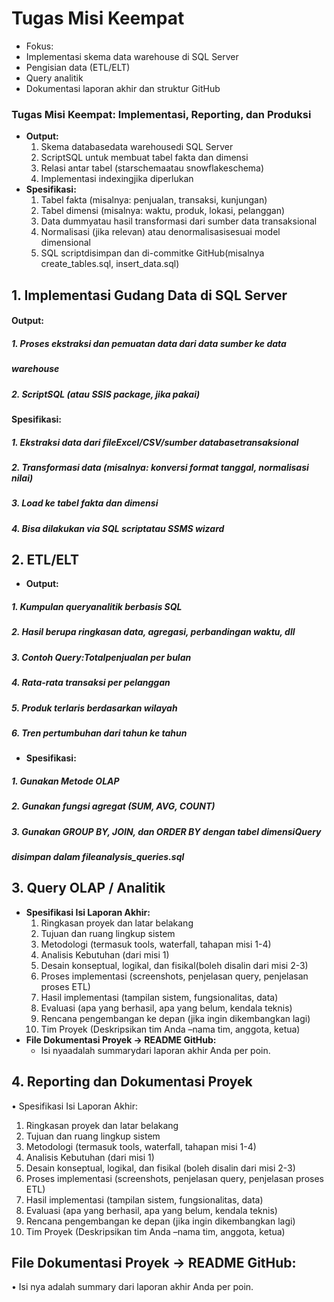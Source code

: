 # Tugas Misi Keempat


- Fokus:
- Implementasi skema data warehouse di SQL Server
- Pengisian data (ETL/ELT)
- Query analitik
- Dokumentasi laporan akhir dan struktur GitHub

### Tugas Misi Keempat: Implementasi, Reporting, dan Produksi


- **Output:**
    1. Skema databasedata warehousedi SQL Server
    2. ScriptSQL untuk membuat tabel fakta dan dimensi
    3. Relasi antar tabel (starschemaatau snowflakeschema)
    4. Implementasi indexingjika diperlukan
- **Spesifikasi:**
    1. Tabel fakta (misalnya: penjualan, transaksi, kunjungan)
    2. Tabel dimensi (misalnya: waktu, produk, lokasi, pelanggan)
    3. Data dummyatau hasil transformasi dari sumber data transaksional
    4. Normalisasi (jika relevan) atau denormalisasisesuai model dimensional
    5. SQL scriptdisimpan dan di-commitke GitHub(misalnya create_tables.sql,
       insert_data.sql)

## 1. Implementasi Gudang Data di SQL Server


#### Output:

##### 1. Proses ekstraksi dan pemuatan data dari data sumber ke data

##### warehouse

##### 2. ScriptSQL (atau SSIS package, jika pakai)

#### Spesifikasi:

##### 1. Ekstraksi data dari fileExcel/CSV/sumber databasetransaksional

##### 2. Transformasi data (misalnya: konversi format tanggal, normalisasi nilai)

##### 3. Load ke tabel fakta dan dimensi

##### 4. Bisa dilakukan via SQL scriptatau SSMS wizard

## 2. ETL/ELT


- **Output:**

##### 1. Kumpulan queryanalitik berbasis SQL

##### 2. Hasil berupa ringkasan data, agregasi, perbandingan waktu, dll

##### 3. Contoh Query:Totalpenjualan per bulan

##### 4. Rata-rata transaksi per pelanggan

##### 5. Produk terlaris berdasarkan wilayah

##### 6. Tren pertumbuhan dari tahun ke tahun

- **Spesifikasi:**

##### 1. Gunakan Metode OLAP

##### 2. Gunakan fungsi agregat (SUM, AVG, COUNT)

##### 3. Gunakan GROUP BY, JOIN, dan ORDER BY dengan tabel dimensiQuery

##### disimpan dalam fileanalysis_queries.sql

## 3. Query OLAP / Analitik


- **Spesifikasi Isi Laporan Akhir:**
    1. Ringkasan proyek dan latar belakang
    2. Tujuan dan ruang lingkup sistem
    3. Metodologi (termasuk tools, waterfall, tahapan misi 1-4)
    4. Analisis Kebutuhan (dari misi 1)
    5. Desain konseptual, logikal, dan fisikal(boleh disalin dari misi 2-3)
    6. Proses implementasi (screenshots, penjelasan query, penjelasan proses ETL)
    7. Hasil implementasi (tampilan sistem, fungsionalitas, data)
    8. Evaluasi (apa yang berhasil, apa yang belum, kendala teknis)
    9. Rencana pengembangan ke depan (jika ingin dikembangkan lagi)
    10. Tim Proyek (Deskripsikan tim Anda –nama tim, anggota, ketua)
- **File Dokumentasi Proyek -> README GitHub:**
    - Isi nyaadalah summarydari laporan akhir Anda per poin.

## 4. Reporting dan Dokumentasi Proyek

• Spesifikasi Isi Laporan Akhir:
1. Ringkasan proyek dan latar belakang
2. Tujuan dan ruang lingkup sistem
3. Metodologi (termasuk tools, waterfall, tahapan misi 1-4)
4. Analisis Kebutuhan (dari misi 1)
5. Desain konseptual, logikal, dan fisikal (boleh disalin dari misi 2-3)
6. Proses implementasi (screenshots, penjelasan query, penjelasan proses ETL)
7. Hasil implementasi (tampilan sistem, fungsionalitas, data)
8. Evaluasi (apa yang berhasil, apa yang belum, kendala teknis)
9. Rencana pengembangan ke depan (jika ingin dikembangkan lagi)
10. Tim Proyek (Deskripsikan tim Anda –nama tim, anggota, ketua)
## File Dokumentasi Proyek -> README GitHub:
• Isi nya adalah summary dari laporan akhir Anda per poin.